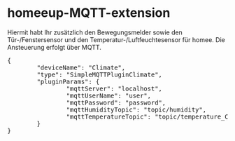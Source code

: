 # homeeup-MQTT-extension
Hiermit habt Ihr zusätzlich den Bewegungsmelder sowie den Tür-/Fenstersensor und den Temperatur-/Luftfeuchtesensor für homee. Die Ansteuerung erfolgt über MQTT.

<pre>
{
        "deviceName": "Climate",
        "type": "SimpleMQTTPluginClimate",
        "pluginParams": {
                "mqttServer": "localhost",
                "mqttUserName": "user",
                "mqttPassword": "password",
                "mqttHumidityTopic": "topic/humidity",
                "mqttTemperatureTopic": "topic/temperature_C"
        }
}
</pre>
